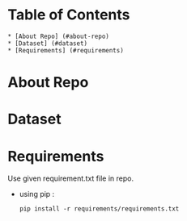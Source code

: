 # Table of Contents
    * [About Repo] (#about-repo)
    * [Dataset] (#dataset)
    * [Requirements] (#requirements)

# About Repo

# Dataset

# Requirements

Use given requirement.txt file in repo.

- using pip :

  ```terminal
  pip install -r requirements/requirements.txt
  ```